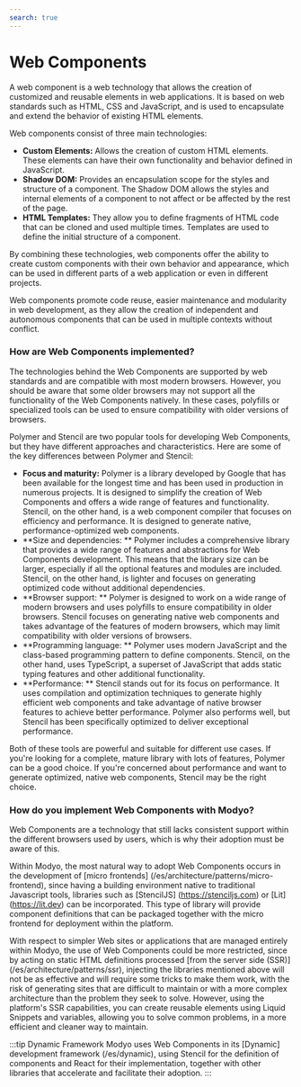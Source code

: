 ```yaml
---
search: true
---
```


# Web Components

A web component is a web technology that allows the creation of customized and reusable elements in web applications. It is based on web standards such as HTML, CSS and JavaScript, and is used to encapsulate and extend the behavior of existing HTML elements.

Web components consist of three main technologies:

- **Custom Elements:** Allows the creation of custom HTML elements. These elements can have their own functionality and behavior defined in JavaScript.
- **Shadow DOM:** Provides an encapsulation scope for the styles and structure of a component. The Shadow DOM allows the styles and internal elements of a component to not affect or be affected by the rest of the page.
- **HTML Templates:** They allow you to define fragments of HTML code that can be cloned and used multiple times. Templates are used to define the initial structure of a component.

By combining these technologies, web components offer the ability to create custom components with their own behavior and appearance, which can be used in different parts of a web application or even in different projects.

Web components promote code reuse, easier maintenance and modularity in web development, as they allow the creation of independent and autonomous components that can be used in multiple contexts without conflict.

### How are Web Components implemented?

The technologies behind the Web Components are supported by web standards and are compatible with most modern browsers. However, you should be aware that some older browsers may not support all the functionality of the Web Components natively. In these cases, polyfills or specialized tools can be used to ensure compatibility with older versions of browsers.

Polymer and Stencil are two popular tools for developing Web Components, but they have different approaches and characteristics. Here are some of the key differences between Polymer and Stencil:

- **Focus and maturity:** Polymer is a library developed by Google that has been available for the longest time and has been used in production in numerous projects. It is designed to simplify the creation of Web Components and offers a wide range of features and functionality. Stencil, on the other hand, is a web component compiler that focuses on efficiency and performance. It is designed to generate native, performance-optimized web components.
- **Size and dependencies: ** Polymer includes a comprehensive library that provides a wide range of features and abstractions for Web Components development. This means that the library size can be larger, especially if all the optional features and modules are included. Stencil, on the other hand, is lighter and focuses on generating optimized code without additional dependencies.
- **Browser support: ** Polymer is designed to work on a wide range of modern browsers and uses polyfills to ensure compatibility in older browsers. Stencil focuses on generating native web components and takes advantage of the features of modern browsers, which may limit compatibility with older versions of browsers.
- **Programming language: ** Polymer uses modern JavaScript and the class-based programming pattern to define components. Stencil, on the other hand, uses TypeScript, a superset of JavaScript that adds static typing features and other additional functionality.
- **Performance: ** Stencil stands out for its focus on performance. It uses compilation and optimization techniques to generate highly efficient web components and take advantage of native browser features to achieve better performance. Polymer also performs well, but Stencil has been specifically optimized to deliver exceptional performance.

Both of these tools are powerful and suitable for different use cases. If you're looking for a complete, mature library with lots of features, Polymer can be a good choice. If you're concerned about performance and want to generate optimized, native web components, Stencil may be the right choice.

### How do you implement Web Components with Modyo?
Web Components are a technology that still lacks consistent support within the different browsers used by users, which is why their adoption must be aware of this.

Within Modyo, the most natural way to adopt Web Components occurs in the development of [micro frontends] (/es/architecture/patterns/micro-frontend), since having a building environment native to traditional Javascript tools, libraries such as [StencilJS] (https://stenciljs.com) or [Lit] (https://lit.dev) can be incorporated. This type of library will provide component definitions that can be packaged together with the micro frontend for deployment within the platform.

With respect to simpler Web sites or applications that are managed entirely within Modyo, the use of Web Components could be more restricted, since by acting on static HTML definitions processed [from the server side (SSR)] (/es/architecture/patterns/ssr), injecting the libraries mentioned above will not be as effective and will require some tricks to make them work, with the risk of generating sites that are difficult to maintain or with a more complex architecture than the problem they seek to solve. However, using the platform's SSR capabilities, you can create reusable elements using Liquid Snippets and variables, allowing you to solve common problems, in a more efficient and cleaner way to maintain.

:::tip Dynamic Framework
Modyo uses Web Components in its [Dynamic] development framework (/es/dynamic), using Stencil for the definition of components and React for their implementation, together with other libraries that accelerate and facilitate their adoption.
:::

